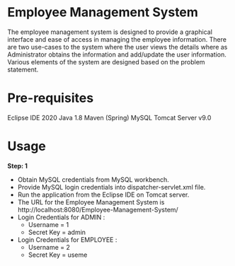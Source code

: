 # Employee Management System
The employee management system is designed to provide a graphical interface and ease of access in managing the employee information. There are two use-cases to the system where the user views the details where as Administrator obtains the information and add/update the user information. Various elements of the system are designed based on the problem statement.

# Pre-requisites
Eclipse IDE 2020
Java 1.8 
Maven (Spring)
MySQL
Tomcat Server v9.0

# Usage
**Step: 1**

  * Obtain MySQL credentials from MySQL workbench.
  * Provide MySQL login credentials into dispatcher-servlet.xml file.
  * Run the application from the Eclipse IDE on Tomcat server.
  * The URL for the Employee Management System is http://localhost:8080/Employee-Management-System/
  * Login Credentials for ADMIN : 
      * Username = 1
      * Secret Key = admin
  * Login Credentials for EMPLOYEE :
      * Username = 2
      * Secret Key = useme  
  

